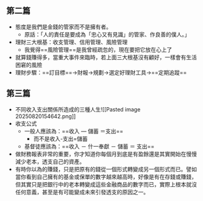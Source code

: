 ## 第二篇
- 態度是我們是金錢的管家而不是擁有者。
	- 原話：「人的責任是要成為「忠心又有見識」的管家、作良善的僕人。」
- 理財三大根基：收支管理、信用管理、風險管理
	- 我覺得==風險管理==是我曾經疏忽的，現在要把它放在心上了
- 就算錢賺得多，當重大事件來臨時，若上面三大根基沒有顧好，一樣會有生活困窘的風險
- 理財步驟：==訂目標==->財報->規劃->選定好理財工具->==定期追蹤==
## 第三篇
- 不同收入支出關係所造成的三種人生![[Pasted image 20250820154642.png]]
- 收支公式
	- 一般人應該為：==收入 — 儲蓄 ＝支出==
		- 而不是收入-支出=儲蓄
	- 基督徒應該為：==收入 － 什一奉獻 － 儲蓄 ＝ 支出==
- 做財務報表非常的重要，你才知道你每個月到底是有盈餘還是其實開始在慢慢減少老本，透支自己的資產。
- 有時你以為的賺錢，只是把原有的錢從一個形式轉變成另一個形式而已。譬如當你看到自己擁有的基金或保單的數字越來越高時，好像是有在存錢或賺錢，但其實只是把銀行中的老本轉變成這些金融商品的數字而已，實際上根本就沒任何意義，甚至是有可能變成未來引發透支的原因之一。